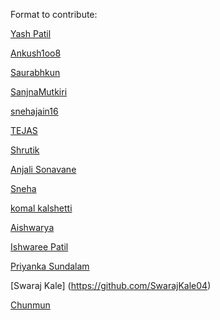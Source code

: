 Format to contribute:

[Yash Patil](https://github.com/YashPatil117) 

[Ankush1oo8](https://github.com/Ankush1oo8)

[Saurabhkun](https://github.com/saurabhkun)

[SanjnaMutkiri](https://github.com/sanjanamutkiri)

[snehajain16](https://github.com/snehajain16)

[TEJAS](https://github.com/Surge77)

[Shrutik](https://github.com/Shrutik1008)

[Anjali Sonavane](https://github.com/AnjaliSonavane10)

[Sneha](https://github.com/Snehap1104)

[komal kalshetti](https://github.com/Stud-KK)

[Aishwarya](https://github.com/aishak13)

[Ishwaree Patil](https://github.com/ishupatil)

[Priyanka Sundalam](https://github.com/priyanka8625)

[Swaraj Kale] (https://github.com/SwarajKale04)

[Chunmun](https://github.com/Chunmun-18)